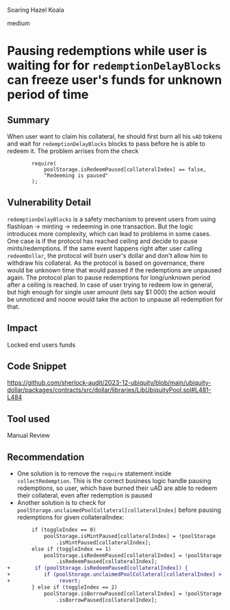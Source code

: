 Soaring Hazel Koala

medium

# Pausing redemptions while user is waiting for for `redemptionDelayBlocks` can freeze user's funds for unknown period of time

## Summary
When user want to claim his collateral, he should first burn all his `uAD` tokens and wait for `redemptionDelayBlocks` blocks to pass before he is able to redeem it. The problem arrises from the check 
```solidity
        require(
            poolStorage.isRedeemPaused[collateralIndex] == false,
            "Redeeming is paused"
        );
```
## Vulnerability Detail
`redemptionDelayBlocks` is a safety mechanism to prevent users from using flashloan -> minting -> redeeming in one transaction. But the logic introduces more complexity, which can lead to problems in some cases. One case is if the protocol has reached ceiling and decide to pause mints/redemptions. If the same event happens right after user calling `redeemDollar`, the protocol will burn user's dollar and don't allow him to withdraw his collateral. As the protocol is based on governance, there would be unknown time that would passed if the redemptions are unpaused again. The protocol plan to pause redemptions for long/unknown period after a ceiling is reached. In case of user trying to redeem low in general, but high enough for single user amount (lets say $1 000) the action would be unnoticed and noone would take the action to unpause all redemption for that.  
## Impact
Locked end users funds
## Code Snippet
https://github.com/sherlock-audit/2023-12-ubiquity/blob/main/ubiquity-dollar/packages/contracts/src/dollar/libraries/LibUbiquityPool.sol#L481-L484
## Tool used
Manual Review
## Recommendation
- One solution is to remove the `require` statement inside `collectRedemption`. This is the correct business logic handle pausing redemptions, so user, which have burned their uAD are able to redeem their collateral, even after redemption is paused
- Another solution is to check for `poolStorage.unclaimedPoolCollateral[collateralIndex]` before pausing redemptions for given collateralIndex:
```diff
        if (toggleIndex == 0)
            poolStorage.isMintPaused[collateralIndex] = !poolStorage
                .isMintPaused[collateralIndex];
        else if (toggleIndex == 1)
            poolStorage.isRedeemPaused[collateralIndex] = !poolStorage
                .isRedeemPaused[collateralIndex];
+        if (poolStorage.isRedeemPaused[collateralIndex]) {
+           if (poolStorage.unclaimedPoolCollateral[collateralIndex] > 0)
+                revert;
        } else if (toggleIndex == 2)
            poolStorage.isBorrowPaused[collateralIndex] = !poolStorage
                .isBorrowPaused[collateralIndex];
```